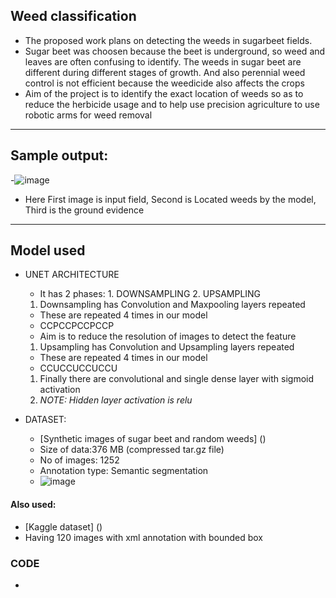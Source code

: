 ## Weed classification 
- The proposed work plans on detecting the weeds in sugarbeet fields. 
- Sugar beet was choosen because the beet is underground, so weed and leaves are often confusing to identify. The weeds in sugar beet are different during different stages of growth. And also perennial weed control is not efficient because the weedicide also affects the crops
- Aim of the project is to identify the exact location of weeds so as to reduce the herbicide usage and to help use precision agriculture to use robotic arms for weed removal

---
## Sample output:
-![image](https://github.com/SwethaMagesh/Weed_classification_ML/tree/main/NOTES/ss.jpg)

- Here First image is input field, Second is Located weeds by the model, Third is the ground evidence

---
## Model used
- UNET ARCHITECTURE
  - It has 2 phases: 1. DOWNSAMPLING 2. UPSAMPLING
  1. Downsampling has Convolution and Maxpooling layers repeated
    - These are repeated 4 times in our model
    - CCPCCPCCPCCP
    - Aim is to reduce the resolution of images to detect the feature
  1. Upsampling has Convolution and Upsampling layers repeated
    - These are repeated 4 times in our model
    - CCUCCUCCUCCU
  1. Finally there are convolutional and single dense layer with sigmoid activation 
  1. *NOTE: Hidden layer activation is relu*


- DATASET:
  - [Synthetic images of sugar beet and random weeds] ()
  - Size of data:376 MB (compressed tar.gz file)
  - No of images: 1252
  - Annotation type: Semantic segmentation
  - ![image](https://user-images.githubusercontent.com/43994542/111937543-f6f3ff00-8aed-11eb-9478-7309191a5a49.png)
#### Also used:
- [Kaggle dataset] ()
- Having 120 images with xml annotation with bounded box

### CODE
- []()

